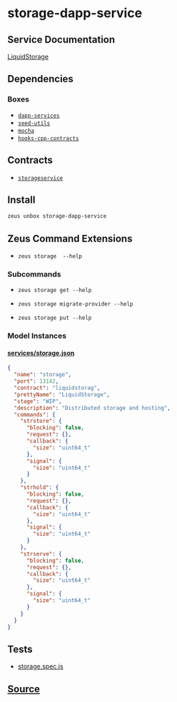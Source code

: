
storage-dapp-service
====================






## Service Documentation
[LiquidStorage](../../services/storage-service.md)
## Dependencies
### Boxes
* [`dapp-services`](dapp-services.md)
* [`seed-utils`](seed-utils.md)
* [`mocha`](mocha.md)
* [`hooks-cpp-contracts`](hooks-cpp-contracts.md)



## Contracts
* [`storageservice`](https://github.com/liquidapps-io/zeus-sdk/tree/master/boxes/groups/services/storage-dapp-service/contracts/eos/dappservices/_storage_impl.hpp)
## Install
```bash
zeus unbox storage-dapp-service
```



## Zeus Command Extensions
* ```zeus storage  --help```
### Subcommands
* ```zeus storage get --help```

* ```zeus storage migrate-provider --help```

* ```zeus storage put --help```




### Model Instances
#### [services/storage.json](https://github.com/liquidapps-io/zeus-sdk/tree/master/boxes/groups/services/storage-dapp-service/models/dapp-services/storage.json)
```json
{
  "name": "storage",
  "port": 13142,
  "contract": "liquidstorag",
  "prettyName": "LiquidStorage",
  "stage": "WIP",
  "description": "Distributed storage and hosting",
  "commands": {
    "strstore": {
      "blocking": false,
      "request": {},
      "callback": {
        "size": "uint64_t"
      },
      "signal": {
        "size": "uint64_t"
      }
    },
    "strhold": {
      "blocking": false,
      "request": {},
      "callback": {
        "size": "uint64_t"
      },
      "signal": {
        "size": "uint64_t"
      }
    },
    "strserve": {
      "blocking": false,
      "request": {},
      "callback": {
        "size": "uint64_t"
      },
      "signal": {
        "size": "uint64_t"
      }
    }
  }
}
```
## Tests 
* [storage.spec.js](https://github.com/liquidapps-io/zeus-sdk/tree/master/boxes/groups/services/storage-dapp-service/test/storage.spec.js)
## [Source](https://github.com/liquidapps-io/zeus-sdk/tree/master/boxes/groups/services/storage-dapp-service)